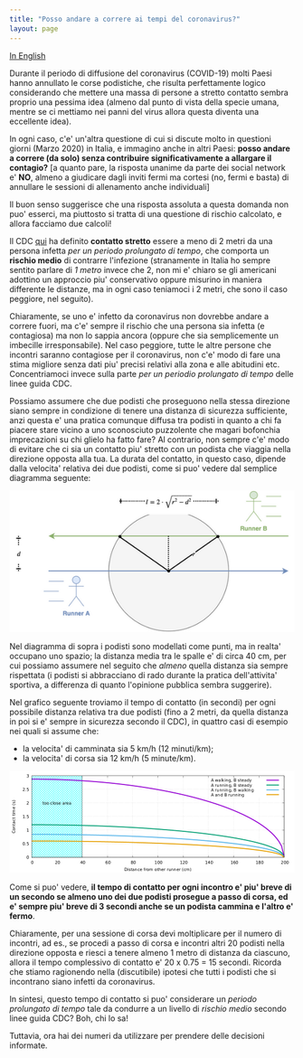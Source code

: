 ```yaml
---
title: "Posso andare a correre ai tempi del coronavirus?"
layout: page
---
```


[In English](running)

Durante il periodo di diffusione del coronavirus (COVID-19) molti Paesi hanno annullato le corse podistiche, che risulta perfettamente logico considerando che mettere una massa di persone a stretto contatto sembra proprio una pessima idea (almeno dal punto di vista della specie umana, mentre se ci mettiamo nei panni del virus allora questa diventa una eccellente idea).

In ogni caso, c'e' un'altra questione di cui si discute molto in questioni giorni (Marzo 2020) in Italia, e immagino anche in altri Paesi: **posso andare a correre (da solo) senza contribuire significativamente a allargare il contagio?** [a quanto pare, la risposta unanime da parte dei social network e' **NO**, almeno a giudicare dagli inviti fermi ma cortesi (no, fermi e basta) di annullare le sessioni di allenamento anche individuali]

Il buon senso suggerisce che una risposta assoluta a questa domanda non puo' esserci, ma piuttosto si tratta di una questione di rischio calcolato, e allora facciamo due calcoli!

Il CDC [qui](https://www.cdc.gov/coronavirus/2019-ncov/php/risk-assessment.html) ha definito **contatto stretto** essere a meno di 2 metri da una persona infetta _per un periodo prolungato di tempo_, che comporta un **rischio medio** di contrarre l'infezione (stranamente in Italia ho sempre sentito parlare di _1 metro_ invece che 2, non mi e' chiaro se gli americani adottino un approccio piu' conservativo oppure misurino in maniera differente le distanze, ma in ogni caso teniamoci i 2 metri, che sono il caso peggiore, nel seguito).

Chiaramente, se uno e' infetto da coronavirus non dovrebbe andare a correre fuori, ma c'e' sempre il rischio che una persona sia infetta (e contagiosa) ma non lo sappia ancora (oppure che sia semplicemente un imbecille irresponsabile). Nel caso peggiore, tutte le altre persone che incontri saranno contagiose per il coronavirus, non c'e' modo di fare una stima migliore senza dati piu' precisi relativi alla zona e alle abitudini etc. Concentriamoci invece sulla parte _per un periodio prolungato di tempo_ delle linee guida CDC.

Possiamo assumere che due podisti che proseguono nella stessa direzione siano sempre in condizione di tenere una distanza di sicurezza sufficiente, anzi questa e' una pratica comunque diffusa tra podisti in quanto a chi fa piacere stare vicino a uno sconosciuto puzzolente che magari bofonchia imprecazioni su chi glielo ha fatto fare? Al contrario, non sempre c'e' modo di evitare che ci sia un contatto piu' stretto con un podista che viaggia nella direzione opposta alla tua. La durata del contatto, in questo caso, dipende dalla velocita' relativa dei due podisti, come si puo' vedere dal semplice diagramma seguente:

![](pictures/running-comp.png)

Nel diagramma di sopra i podisti sono modellati come punti, ma in realta' occupano uno spazio; la distanza media tra le spalle e' di circa 40 cm, per cui possiamo assumere nel seguito che _almeno_ quella distanza sia sempre rispettata (i podisti si abbracciano di rado durante la pratica dell'attivita' sportiva, a differenza di quanto l'opinione pubblica sembra suggerire).

Nel grafico seguente troviamo il tempo di contatto (in secondi) per ogni possibile distanza relativa tra due podisti (fino a 2 metri, da quella distanza in poi si e' sempre in sicurezza secondo il CDC), in quattro casi di esempio nei quali si assume che:

- la velocita' di camminata sia 5 km/h (12 minuti/km);
- la velocita' di corsa sia 12 km/h (5 minute/km).

![](pictures/running.png)

Come si puo' vedere, **il tempo di contatto per ogni incontro e' piu' breve di un secondo se almeno uno dei due podisti prosegue a passo di corsa, ed e' sempre piu' breve di 3 secondi anche se un podista cammina e l'altro e' fermo**.

Chiaramente, per una sessione di corsa devi moltiplicare per il numero di incontri, ad es., se procedi a passo di corsa e incontri altri 20 podisti nella direzione opposta e riesci a tenere almeno 1 metro di distanza da ciascuno, allora il tempo complessivo di contatto e' 20 x 0.75 = 15 secondi. Ricorda che stiamo ragionendo nella (discutibile) ipotesi che tutti i podisti che si incontrano siano infetti da coronavirus.

In sintesi, questo tempo di contatto si puo' considerare un _periodo prolungato di tempo_ tale da condurre a un livello di _rischio medio_ secondo linee guida CDC? Boh, chi lo sa!

Tuttavia, ora hai dei numeri da utilizzare per prendere delle decisioni informate.

